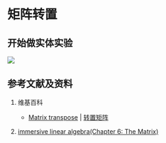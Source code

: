 # 矩阵转置

## 开始做实体实验

![](/images/线性代数/矩阵/矩阵转置/1a1.jpg)

## 参考文献及资料

1. 维基百科
	- [Matrix transpose](https://en.wikipedia.org/wiki/Transpose) | [转置矩阵](https://zh.wikipedia.org/wiki/转置矩阵) 
	
2. [immersive linear algebra(Chapter 6: The Matrix)](http://immersivemath.com/ila/ch06_matrices/ch06.html)
